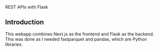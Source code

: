 REST APIs with Flask

## Introduction

This webapp combines Next.js as the frontend and Flask as the backend. This was done as I needed fastparquet and pandas, which are Python libraries.